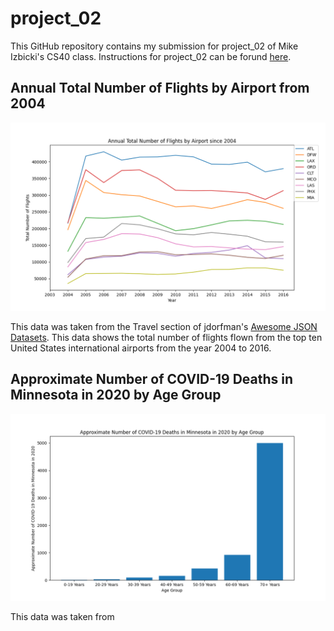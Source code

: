 # project_02

This GitHub repository contains my submission for project_02 of Mike Izbicki's CS40 class. Instructions for project_02 can be forund [here](https://github.com/mikeizbicki/cmc-csci040/tree/2022fall/project_02).

## Annual Total Number of Flights by Airport from 2004
![Annual Total Number of Flights by Airport since 2004](Figure_1.png)

This data was taken from the Travel section of jdorfman's [Awesome JSON Datasets](https://github.com/jdorfman/awesome-json-datasets). This data shows the total number of flights flown from the top ten United States international airports from the year 2004 to 2016.


## Approximate Number of COVID-19 Deaths in Minnesota in 2020 by Age Group
![Approximate Number of COVID-19 Deaths in Minnesota in 2020 by Age Group](Figure_2.png)

This data was taken from 



